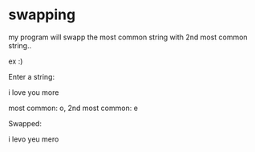 # swapping
my program will swapp the most common string with 2nd most common string..

ex :)

Enter a string:

i love you more

most common: o, 2nd most common: e

Swapped:

i levo yeu mero
